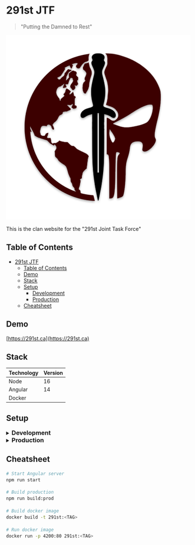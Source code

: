 # 291st JTF

> "Putting the Damned to Rest"

![Skull Sword and Globe Emblem](./src/assets/img/logo.png)

This is the clan website for the "291st Joint Task Force"

## Table of Contents
- [291st JTF](#291st-jtf)
  - [Table of Contents](#table-of-contents)
  - [Demo](#demo)
  - [Stack](#stack)
  - [Setup](#setup)
    - [Development](#development)
	- [Production](#produciton)
  - [Cheatsheet](#cheatsheet)

## Demo
[https://291st.ca](https://291st.ca)

## Stack
| Technology | Version |
|------------|---------|
| Node       | 16      |
| Angular    | 14      |
| Docker     |         |

## Setup
<details>
<summary>
  <h3 style="display: inline">Development</h3>
</summary>

#### Prerequisites
- [NodeJS](https://nodejs.org/en/)

#### Instructions
1. Install the dependencies: `npm install`
2. Start the Angular server: `npm run start`
3. Open [http://localhost:4200](http://localhost:4200)
</details>

<details>
<summary>
  <h3 style="display: inline">Production</h3>
</summary>

#### Prerequisites
- [Docker](https://docs.docker.com/install/)

#### Instructions
1. Build the docker image: `docker build -t 291st:<TAG> .`
2. Start the new image: `docker run -p 4200:80 291st:<TAG>`
3. Open [http://localhost:4200](http://localhost:4200)

</details>

## Cheatsheet
```bash
# Start Angular server
npm run start

# Build production
npm run build:prod

# Build docker image
docker build -t 291st:<TAG>

# Run docker image
docker run -p 4200:80 291st:<TAG>
```
